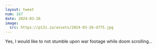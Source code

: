 ```yaml
---
layout: tweet
num: 167
date: 2024-03-26
image:
  src: https://p13i.io/assets/2024-03-26-d775.jpg
---
```


Yes, I would like to not stumble upon war footage while doom scrolling...
